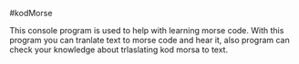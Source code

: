  #kodMorse

This console program is used to help with learning morse code. With this program you can tranlate text to morse code and hear it, also program can check your knowledge about trlaslating kod morsa to text.
